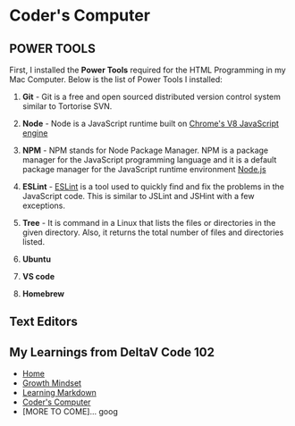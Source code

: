 # Coder's Computer

## POWER TOOLS

First, I installed the **Power Tools** required for the HTML Programming in my Mac Computer.  Below is the list of Power Tools I installed:

1) **Git** - Git is a free and open sourced distributed version control system similar to Tortorise SVN.

2) **Node** - Node is a JavaScript runtime built on [Chrome's V8 JavaScript engine](https://v8.dev/)

3) **NPM** - NPM stands for Node Package Manager. NPM is a package manager for the JavaScript programming language and it is a default package manager for the JavaScript runtime environment [Node.js](https://docs.npmjs.com/about-npm/)

4) **ESLint** - [ESLint](https://eslint.org/) is a tool used to quickly find and fix the problems in the JavaScript code. This is similar to JSLint and JSHint with a few exceptions.

5) **Tree** - It is command in a Linux that lists the files or directories in the given directory. Also, it returns the total number of files and directories listed.

6) **Ubuntu**
7) **VS code**
8) **Homebrew**

## Text Editors






## My Learnings from DeltaV Code 102
- [Home](README.md)
- [Growth Mindset](GROWTH_MINDSET.md)
- [Learning Markdown](LEARNING_MARKDOWN.md)
- [Coder's Computer](CODERS_COMPUTER.md)
- [MORE TO COME]...
goog
